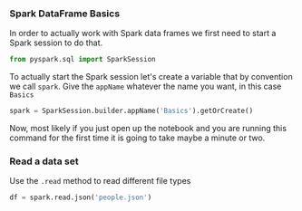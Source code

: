 ### Spark DataFrame Basics
In order to actually work with Spark data frames we first need to start a Spark session to do that.
```python
from pyspark.sql import SparkSession
```
To actually start the Spark session let's create a variable that by convention we call `spark`. Give the `appName` whatever the name you want, in this case  `Basics`
```python
spark = SparkSession.builder.appName('Basics').getOrCreate()
```
Now, most likely if you just open up the notebook and you are running this command for the first time it is going to take maybe a minute or two.
### Read a data set
Use the `.read` method to read different file types
```python
df = spark.read.json('people.json')
```




<!--stackedit_data:
eyJoaXN0b3J5IjpbMjExMDk5Mzc0MCw0NDEyNDYxNDcsMTk3NT
Q2MDQyMiw0NjE0ODk2ODRdfQ==
-->